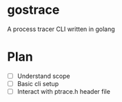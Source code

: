 # gostrace

A process tracer CLI written in golang

# Plan
 
 - [ ] Understand scope
 - [ ] Basic cli setup
 - [ ] Interact with ptrace.h header file 
